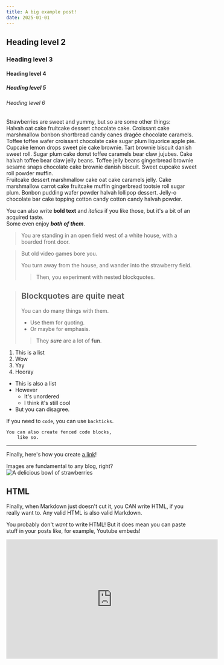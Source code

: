 ```yaml
---
title: A big example post!
date: 2025-01-01
---
```

## Heading level 2
### Heading level 3
#### Heading level 4
##### Heading level 5
###### Heading level 6
Strawberries are sweet and yummy, but so are some other things:  
Halvah oat cake fruitcake dessert chocolate cake. Croissant cake marshmallow bonbon shortbread candy canes dragée chocolate caramels. Toffee toffee wafer croissant chocolate cake sugar plum liquorice apple pie. Cupcake lemon drops sweet pie cake brownie. Tart brownie biscuit danish sweet roll. Sugar plum cake donut toffee caramels bear claw jujubes. Cake halvah toffee bear claw jelly beans. Toffee jelly beans gingerbread brownie sesame snaps chocolate cake brownie danish biscuit. Sweet cupcake sweet roll powder muffin.  
Fruitcake dessert marshmallow cake oat cake caramels jelly. Cake marshmallow carrot cake fruitcake muffin gingerbread tootsie roll sugar plum. Bonbon pudding wafer powder halvah lollipop dessert. Jelly-o chocolate bar cake topping cotton candy cotton candy halvah powder.

You can also write **bold text** and *italics* if you like those, but it's a bit of an acquired taste.  
Some even enjoy ***both of them***.

> You are standing in an open field west of a white house, with a boarded front door.

> But old video games bore you.
>
> You turn away from the house, and wander into the strawberry field.
>> Then, you experiment with nested blockquotes.

> ## Blockquotes are quite neat
>
> You can do many things with them.
> - Use them for quoting.
> - Or maybe for emphasis.
>
>> They ***sure*** are a lot of **fun**.

1. This is a list
2. Wow
3. Yay
4. Hooray

- This is also a list
- However
    - It's unordered
    - I think it's still cool
- But you can disagree.

If you need to `code`, you can use `backticks`.
```
You can also create fenced code blocks,
    like so.
```

***
Finally, here's how you create [a link](https://bagenzos.house)!

Images are fundamental to any blog, right?
![A delicious bowl of strawberries](/assets/images/bowl_of_berries.jpg)

## HTML
<p>Finally, when Markdown just doesn't cut it, you CAN write HTML, if you really want to. Any valid HTML is also valid Markdown.</p>
<p>You probably don't <em>want</em> to write HTML! But it does mean you can paste stuff in your posts like, for example, Youtube embeds!</p>
<iframe width="560" height="315" src="https://www.youtube.com/embed/WEv5ZqkaS54?si=28IFF1WgKZmq2hT0" title="YouTube video player" frameborder="0" allow="accelerometer; autoplay; clipboard-write; encrypted-media; gyroscope; picture-in-picture; web-share" referrerpolicy="strict-origin-when-cross-origin" allowfullscreen></iframe>
